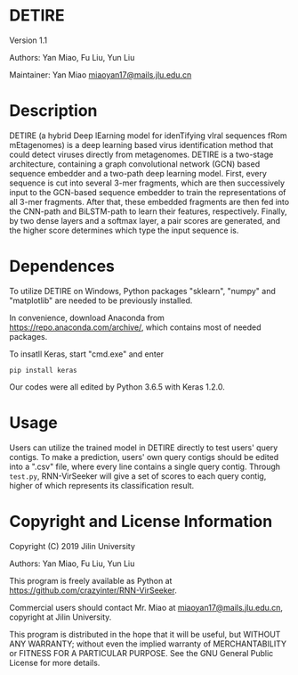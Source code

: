 # DETIRE
Version 1.1

Authors: Yan Miao, Fu Liu, Yun Liu

Maintainer: Yan Miao miaoyan17@mails.jlu.edu.cn

# Description
DETIRE (a hybrid Deep lEarning model for idenTifying vIral sequences fRom mEtagenomes) is a deep learning based virus identification method that could detect viruses directly from metagenomes. DETIRE is a two-stage architecture, containing a graph convolutional network (GCN) based sequence embedder and a two-path deep learning model. First, every sequence is cut into several 3-mer fragments, which are then successively input to the GCN-based sequence embedder to train the representations of all 3-mer fragments. After that, these embedded fragments are then fed into the CNN-path and BiLSTM-path to learn their features, respectively. Finally, by two dense layers and a softmax layer, a pair scores are generated, and the higher score determines which type the input sequence is. 

# Dependences
To utilize DETIRE on Windows, Python packages "sklearn", "numpy" and "matplotlib" are needed to be previously installed.

In convenience, download Anaconda from https://repo.anaconda.com/archive/, which contains most of needed packages.

To insatll Keras, start "cmd.exe" and enter <br>
```
pip install keras
```
Our codes were all edited by Python 3.6.5 with Keras 1.2.0.

# Usage
Users can utilize the trained model in DETIRE directly to test users' query contigs.
To make a prediction, users' own query contigs should be edited into a ".csv" file, where every line contains a single query contig. Through `test.py`, RNN-VirSeeker will give a set of scores to each query contig, higher of which represents its classification result.

# Copyright and License Information
Copyright (C) 2019 Jilin University

Authors: Yan Miao, Fu Liu, Yun Liu

This program is freely available as Python at https://github.com/crazyinter/RNN-VirSeeker.

Commercial users should contact Mr. Miao at miaoyan17@mails.jlu.edu.cn, copyright at Jilin University.

This program is distributed in the hope that it will be useful, but WITHOUT ANY WARRANTY; without even the implied warranty of MERCHANTABILITY or FITNESS FOR A PARTICULAR PURPOSE. See the GNU General Public License for more details.
